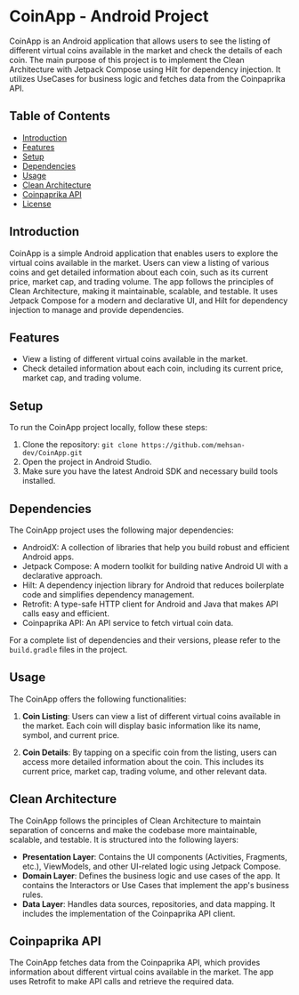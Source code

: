 # CoinApp - Android Project

CoinApp is an Android application that allows users to see the listing of different virtual coins available in the market and check the details of each coin. The main purpose of this project is to implement the Clean Architecture with Jetpack Compose using Hilt for dependency injection. It utilizes UseCases for business logic and fetches data from the Coinpaprika API.

## Table of Contents

- [Introduction](#introduction)
- [Features](#features)
- [Setup](#setup)
- [Dependencies](#dependencies)
- [Usage](#usage)
- [Clean Architecture](#clean-architecture)
- [Coinpaprika API](#coinpaprika-api)
- [License](#license)

## Introduction

CoinApp is a simple Android application that enables users to explore the virtual coins available in the market. Users can view a listing of various coins and get detailed information about each coin, such as its current price, market cap, and trading volume. The app follows the principles of Clean Architecture, making it maintainable, scalable, and testable. It uses Jetpack Compose for a modern and declarative UI, and Hilt for dependency injection to manage and provide dependencies.

## Features

- View a listing of different virtual coins available in the market.
- Check detailed information about each coin, including its current price, market cap, and trading volume.

## Setup

To run the CoinApp project locally, follow these steps:

1. Clone the repository: `git clone https://github.com/mehsan-dev/CoinApp.git`
2. Open the project in Android Studio.
3. Make sure you have the latest Android SDK and necessary build tools installed.

## Dependencies

The CoinApp project uses the following major dependencies:

- AndroidX: A collection of libraries that help you build robust and efficient Android apps.
- Jetpack Compose: A modern toolkit for building native Android UI with a declarative approach.
- Hilt: A dependency injection library for Android that reduces boilerplate code and simplifies dependency management.
- Retrofit: A type-safe HTTP client for Android and Java that makes API calls easy and efficient.
- Coinpaprika API: An API service to fetch virtual coin data.

For a complete list of dependencies and their versions, please refer to the `build.gradle` files in the project.

## Usage

The CoinApp offers the following functionalities:

1. **Coin Listing**: Users can view a list of different virtual coins available in the market. Each coin will display basic information like its name, symbol, and current price.

2. **Coin Details**: By tapping on a specific coin from the listing, users can access more detailed information about the coin. This includes its current price, market cap, trading volume, and other relevant data.

## Clean Architecture

The CoinApp follows the principles of Clean Architecture to maintain separation of concerns and make the codebase more maintainable, scalable, and testable. It is structured into the following layers:

- **Presentation Layer**: Contains the UI components (Activities, Fragments, etc.), ViewModels, and other UI-related logic using Jetpack Compose.
- **Domain Layer**: Defines the business logic and use cases of the app. It contains the Interactors or Use Cases that implement the app's business rules.
- **Data Layer**: Handles data sources, repositories, and data mapping. It includes the implementation of the Coinpaprika API client.

## Coinpaprika API

The CoinApp fetches data from the Coinpaprika API, which provides information about different virtual coins available in the market. The app uses Retrofit to make API calls and retrieve the required data.
